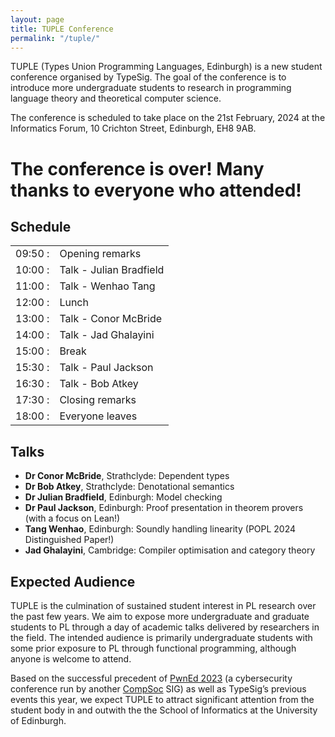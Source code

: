 ```yaml
---
layout: page
title: TUPLE Conference
permalink: "/tuple/"
---
```

TUPLE (Types Union Programming Languages, Edinburgh) is a new student conference organised by TypeSig.
The goal of the conference is to introduce more undergraduate students to research in programming language theory and theoretical computer science.

The conference is scheduled to take place on the 21st February, 2024 at the Informatics Forum, 10 Crichton Street, Edinburgh, EH8 9AB.

# The conference is over! Many thanks to everyone who attended!

## Schedule

|          |                          | 
| -----    | ------------------------ |
| 09:50 :  |	Opening remarks         |
| 10:00 :  |	Talk - Julian Bradfield |
| 11:00 :  |	Talk - Wenhao Tang      | [slides](tuple2024-slides/tang-wenhao-slides.pdf)
| 12:00 :  |	Lunch                   |
| 13:00 :  |	Talk - Conor McBride    |
| 14:00 :  |	Talk - Jad Ghalayini    |
| 15:00 :  |	Break                   |
| 15:30 :  |	Talk - Paul Jackson     |
| 16:30 :  |	Talk - Bob Atkey        |
| 17:30 :  |	Closing remarks         |
| 18:00 :  |	Everyone leaves         |

## Talks

- **Dr Conor McBride**, Strathclyde: Dependent types
- **Dr Bob Atkey**, Strathclyde: Denotational semantics
- **Dr Julian Bradfield**, Edinburgh: Model checking 
- **Dr Paul Jackson**, Edinburgh: Proof presentation in theorem provers (with a focus on Lean!)
- **Tang Wenhao**, Edinburgh: Soundly handling linearity (POPL 2024 Distinguished Paper!)
- **Jad Ghalayini**, Cambridge: Compiler optimisation and category theory

## Expected Audience
TUPLE is the culmination of sustained student interest in PL research over the past few years.
We aim to expose more undergraduate and graduate students to PL through a day of academic talks delivered by researchers in the field.
The intended audience is primarily undergraduate students with some prior exposure to PL through functional programming, although anyone is welcome to attend.

Based on the successful precedent of [PwnEd 2023][pwned] (a cybersecurity conference run by another [CompSoc][compsoc] SIG) as well as TypeSig’s previous events this year, we expect TUPLE to attract significant attention from the student body in and outwith the the School of Informatics at the University of Edinburgh. 

[speaker-interest]: https://forms.gle/o2jFvc4tCThu74127
[compsoc]: https://comp-soc.com
[pwned]:   https://pwned.sigint.mx
[eventbrite]: https://www.eventbrite.com/e/tuple-student-conference-on-programming-languages-tickets-807320375977
